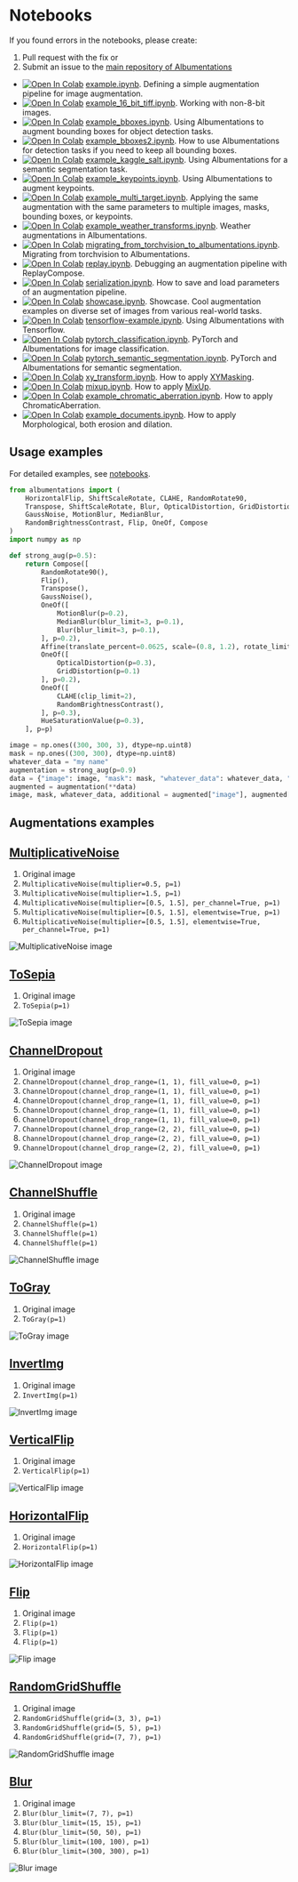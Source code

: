 # Notebooks

If you found errors in the notebooks, please create:

1. Pull request with the fix
or
2. Submit an issue to the [main repository of Albumentations](https://github.com/albumentations-team/albumentations/issues)

- [![Open In Colab](https://colab.research.google.com/assets/colab-badge.svg)](https://colab.research.google.com/github/albumentations-team/albumentations_examples/blob/main/notebooks/example.ipynb) [example.ipynb](notebooks/example.ipynb). Defining a simple augmentation pipeline for image augmentation.
- [![Open In Colab](https://colab.research.google.com/assets/colab-badge.svg)](https://colab.research.google.com/github/albumentations-team/albumentations_examples/blob/main/notebooks/example_16_bit_tiff.ipynb) [example_16_bit_tiff.ipynb](notebooks/example_16_bit_tiff.ipynb). Working with non-8-bit images.
- [![Open In Colab](https://colab.research.google.com/assets/colab-badge.svg)](https://colab.research.google.com/github/albumentations-team/albumentations_examples/blob/main/notebooks/example_bboxes.ipynb) [example_bboxes.ipynb](notebooks/example_bboxes.ipynb). Using Albumentations to augment bounding boxes for object detection tasks.
- [![Open In Colab](https://colab.research.google.com/assets/colab-badge.svg)](https://colab.research.google.com/github/albumentations-team/albumentations_examples/blob/main/notebooks/example_bboxes2.ipynb) [example_bboxes2.ipynb](notebooks/example_bboxes2.ipynb). How to use Albumentations for detection tasks if you need to keep all bounding boxes.
- [![Open In Colab](https://colab.research.google.com/assets/colab-badge.svg)](https://colab.research.google.com/github/albumentations-team/albumentations_examples/blob/main/notebooks/example_kaggle_salt.ipynb) [example_kaggle_salt.ipynb](notebooks/example_kaggle_salt.ipynb). Using Albumentations for a semantic segmentation task.
- [![Open In Colab](https://colab.research.google.com/assets/colab-badge.svg)](https://colab.research.google.com/github/albumentations-team/albumentations_examples/blob/main/notebooks/example_keypoints.ipynb) [example_keypoints.ipynb](notebooks/example_keypoints.ipynb). Using Albumentations to augment keypoints.
- [![Open In Colab](https://colab.research.google.com/assets/colab-badge.svg)](https://colab.research.google.com/github/albumentations-team/albumentations_examples/blob/main/notebooks/example_multi_target.ipynb) [example_multi_target.ipynb](notebooks/example_multi_target.ipynb). Applying the same augmentation with the same parameters to multiple images, masks, bounding boxes, or keypoints.
- [![Open In Colab](https://colab.research.google.com/assets/colab-badge.svg)](https://colab.research.google.com/github/albumentations-team/albumentations_examples/blob/main/notebooks/example_weather_transforms.ipynb) [example_weather_transforms.ipynb](notebooks/example_weather_transforms.ipynb). Weather augmentations in Albumentations.
- [![Open In Colab](https://colab.research.google.com/assets/colab-badge.svg)](https://colab.research.google.com/github/albumentations-team/albumentations_examples/blob/main/notebooks/migrating_from_torchvision_to_albumentations.ipynb) [migrating_from_torchvision_to_albumentations.ipynb](notebooks/migrating_from_torchvision_to_albumentations.ipynb). Migrating from torchvision to Albumentations.
- [![Open In Colab](https://colab.research.google.com/assets/colab-badge.svg)](https://colab.research.google.com/github/albumentations-team/albumentations_examples/blob/main/notebooks/replay.ipynb) [replay.ipynb](notebooks/replay.ipynb). Debugging an augmentation pipeline with ReplayCompose.
- [![Open In Colab](https://colab.research.google.com/assets/colab-badge.svg)](https://colab.research.google.com/github/albumentations-team/albumentations_examples/blob/main/notebooks/serialization.ipynb) [serialization.ipynb](notebooks/serialization.ipynb). How to save and load parameters of an augmentation pipeline.
- [![Open In Colab](https://colab.research.google.com/assets/colab-badge.svg)](https://colab.research.google.com/github/albumentations-team/albumentations_examples/blob/main/notebooks/showcase.ipynb) [showcase.ipynb](notebooks/showcase.ipynb). Showcase. Cool augmentation examples on diverse set of images from various real-world tasks.
- [![Open In Colab](https://colab.research.google.com/assets/colab-badge.svg)](https://colab.research.google.com/github/albumentations-team/albumentations_examples/blob/main/notebooks/tensorflow-example.ipynb) [tensorflow-example.ipynb](notebooks/tensorflow-example.ipynb). Using Albumentations with Tensorflow.
- [![Open In Colab](https://colab.research.google.com/assets/colab-badge.svg)](https://colab.research.google.com/github/albumentations-team/albumentations_examples/blob/main/notebooks/pytorch_classification.ipynb) [pytorch_classification.ipynb](notebooks/pytorch_classification.ipynb). PyTorch and Albumentations for image classification.
- [![Open In Colab](https://colab.research.google.com/assets/colab-badge.svg)](https://colab.research.google.com/github/albumentations-team/albumentations_examples/blob/main/notebooks/pytorch_semantic_segmentation.ipynb) [pytorch_semantic_segmentation.ipynb](notebooks/pytorch_semantic_segmentation.ipynb). PyTorch and Albumentations for semantic segmentation.
- [![Open In Colab](https://colab.research.google.com/assets/colab-badge.svg)](https://colab.research.google.com/github/albumentations-team/albumentations_examples/blob/main/notebooks/example_xymasking.ipynb) [xy_transform.ipynb](notebooks/example_xymasking.ipynb). How to apply [XYMasking](https://albumentations.ai/docs/api_reference/augmentations/dropout/xy_masking/#xymasking-augmentation-augmentationsdropoutxy_masking).
- [![Open In Colab](https://colab.research.google.com/assets/colab-badge.svg)](https://colab.research.google.com/github/albumentations-team/albumentations_examples/blob/main/notebooks/example_mixup.ipynb) [mixup.ipynb](notebooks/example_mixup.ipynb). How to apply [MixUp](https://albumentations.ai/docs/api_reference/augmentations/mixing).
- [![Open In Colab](https://colab.research.google.com/assets/colab-badge.svg)](https://colab.research.google.com/github/albumentations-team/albumentations_examples/blob/main/notebooks/example_chromatic_aberration.ipynb) [example_chromatic_aberration.ipynb](notebooks/example_chromatic_aberration.ipynb). How to apply ChromaticAberration.
- [![Open In Colab](https://colab.research.google.com/assets/colab-badge.svg)](https://colab.research.google.com/github/albumentations-team/albumentations_examples/blob/main/notebooks/example_documents.ipynb) [example_documents.ipynb](notebooks/example_documents.ipynb). How to apply Morphological, both erosion and dilation.

## Usage examples

For detailed examples, see [notebooks](https://github.com/albumentations-team/albumentations_examples/tree/main/notebooks).

```python
from albumentations import (
    HorizontalFlip, ShiftScaleRotate, CLAHE, RandomRotate90,
    Transpose, ShiftScaleRotate, Blur, OpticalDistortion, GridDistortion, HueSaturationValue,
    GaussNoise, MotionBlur, MedianBlur,
    RandomBrightnessContrast, Flip, OneOf, Compose
)
import numpy as np

def strong_aug(p=0.5):
    return Compose([
        RandomRotate90(),
        Flip(),
        Transpose(),
        GaussNoise(),
        OneOf([
            MotionBlur(p=0.2),
            MedianBlur(blur_limit=3, p=0.1),
            Blur(blur_limit=3, p=0.1),
        ], p=0.2),
        Affine(translate_percent=0.0625, scale=(0.8, 1.2), rotate_limit=(-45, 45), p=0.2),
        OneOf([
            OpticalDistortion(p=0.3),
            GridDistortion(p=0.1)
        ], p=0.2),
        OneOf([
            CLAHE(clip_limit=2),
            RandomBrightnessContrast(),
        ], p=0.3),
        HueSaturationValue(p=0.3),
    ], p=p)

image = np.ones((300, 300, 3), dtype=np.uint8)
mask = np.ones((300, 300), dtype=np.uint8)
whatever_data = "my name"
augmentation = strong_aug(p=0.9)
data = {"image": image, "mask": mask, "whatever_data": whatever_data, "additional": "hello"}
augmented = augmentation(**data)
image, mask, whatever_data, additional = augmented["image"], augmented["mask"], augmented["whatever_data"], augmented["additional"]
```

## Augmentations examples

[MultiplicativeNoise]([MultiplicativeNoise](https://albumentations.ai/docs/api_reference/full_reference/?h=multiplicativenoise#albumentations.augmentations.transforms.MultiplicativeNoise))
-------------------

1. Original image
2. `MultiplicativeNoise(multiplier=0.5, p=1)`
3. `MultiplicativeNoise(multiplier=1.5, p=1)`
4. `MultiplicativeNoise(multiplier=[0.5, 1.5], per_channel=True, p=1)`
5. `MultiplicativeNoise(multiplier=[0.5, 1.5], elementwise=True, p=1)`
6. `MultiplicativeNoise(multiplier=[0.5, 1.5], elementwise=True, per_channel=True, p=1)`

![MultiplicativeNoise image](images/augs_examples/MultiplicativeNoise.jpg)

[ToSepia]([ToSepia](https://albumentations.ai/docs/api_reference/full_reference/?h=tosepia#albumentations.augmentations.transforms.ToSepia))
-------

1. Original image
2. `ToSepia(p=1)`

![ToSepia image](images/augs_examples/ToSepia.jpg)

[ChannelDropout]([ChannelDropout](https://albumentations.ai/docs/api_reference/augmentations/dropout/channel_dropout/?h=channeld#channeldropout-augmentation-augmentationsdropoutchannel_dropout))
--------------

1. Original image
2. `ChannelDropout(channel_drop_range=(1, 1), fill_value=0, p=1)`
3. `ChannelDropout(channel_drop_range=(1, 1), fill_value=0, p=1)`
4. `ChannelDropout(channel_drop_range=(1, 1), fill_value=0, p=1)`
5. `ChannelDropout(channel_drop_range=(1, 1), fill_value=0, p=1)`
6. `ChannelDropout(channel_drop_range=(1, 1), fill_value=0, p=1)`
7. `ChannelDropout(channel_drop_range=(2, 2), fill_value=0, p=1)`
8. `ChannelDropout(channel_drop_range=(2, 2), fill_value=0, p=1)`
9. `ChannelDropout(channel_drop_range=(2, 2), fill_value=0, p=1)`

![ChannelDropout image](images/augs_examples/ChannelDropout.jpg)

[ChannelShuffle]([ChannelShuffle](https://albumentations.ai/docs/api_reference/full_reference/?h=channelshu#albumentations.augmentations.transforms.ChannelShuffle))
--------------

1. Original image
2. `ChannelShuffle(p=1)`
3. `ChannelShuffle(p=1)`
4. `ChannelShuffle(p=1)`

![ChannelShuffle image](images/augs_examples/ChannelShuffle.jpg)

[ToGray]([ToGray](https://albumentations.ai/docs/api_reference/full_reference/?h=togray#albumentations.augmentations.transforms.ToGray))
------

1. Original image
2. `ToGray(p=1)`

![ToGray image](images/augs_examples/ToGray.jpg)

[InvertImg]([InvertImg](https://albumentations.readthedocs.io/en/latest/api/augmentations.html#albumentations.augmentations.transforms.InvertImg))
---------

1. Original image
2. `InvertImg(p=1)`

![InvertImg image](images/augs_examples/InvertImg.jpg)


[VerticalFlip]([VerticalFlip](https://albumentations.ai/docs/api_reference/full_reference/?h=vertical#albumentations.augmentations.geometric.transforms.VerticalFlip))
------------

1. Original image
2. `VerticalFlip(p=1)`

![VerticalFlip image](images/augs_examples/VerticalFlip.jpg)

[HorizontalFlip]([HorizontalFlip](https://albumentations.ai/docs/api_reference/full_reference/?h=vertical#albumentations.augmentations.geometric.transforms.HorizontalFlip))
--------------

1. Original image
2. `HorizontalFlip(p=1)`

![HorizontalFlip image](images/augs_examples/HorizontalFlip.jpg)

[Flip]([Flip](https://albumentations.ai/docs/api_reference/full_reference/?h=flip#albumentations.augmentations.geometric.transforms.Flip))
----

1. Original image
2. `Flip(p=1)`
3. `Flip(p=1)`
4. `Flip(p=1)`

![Flip image](images/augs_examples/Flip.jpg)

[RandomGridShuffle]([RandomGridShuffle](https://albumentations.ai/docs/api_reference/full_reference/?h=randomgridshuffle#albumentations.augmentations.transforms.RandomGridShuffle))
-----------------

1. Original image
2. `RandomGridShuffle(grid=(3, 3), p=1)`
3. `RandomGridShuffle(grid=(5, 5), p=1)`
4. `RandomGridShuffle(grid=(7, 7), p=1)`

![RandomGridShuffle image](images/augs_examples/RandomGridShuffle.jpg)

[Blur]([Blur](https://albumentations.ai/docs/api_reference/augmentations/blur/transforms/?h=blur#albumentations.augmentations.blur.transforms.Blur))
----

1. Original image
2. `Blur(blur_limit=(7, 7), p=1)`
3. `Blur(blur_limit=(15, 15), p=1)`
4. `Blur(blur_limit=(50, 50), p=1)`
5. `Blur(blur_limit=(100, 100), p=1)`
6. `Blur(blur_limit=(300, 300), p=1)`

![Blur image](images/augs_examples/Blur.jpg)
